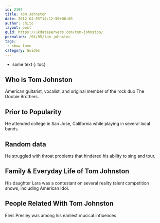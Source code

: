 ```yaml
---
id: 2197
title: Tom Johnston
date: 2012-04-05T14:12:50+00:00
author: chito
layout: post
guid: https://ukdataservers.com/tom-johnston/
permalink: /04/05/tom-johnston
tags:
 - show love
category: Guides
---
```


* some text
{: toc}
          
          
## Who is  Tom Johnston
                  
                  
                  
American guitarist, vocalist, and original member of the rock duo The Doobie Brothers.
                  
                
                
                
## Prior to Popularity 
                  
                  
                  
He attended college in San Jose, California while playing in several local bands.
                  
                
                
                
## Random data 
                  
                  
                  
He struggled with throat problems that hindered his ability to sing and tour.
                  
                
                
                
## Family & Everyday Life of Tom Johnston
                  
                  
                  
His daughter Lara was a contestant on several reality talent competition shows, including American Idol.
                  
                
                
                
## People Related With  Tom Johnston
                  
                  
                  
Elvis Presley was among his earliest musical influences.
                  
                
              
            
          
          
          
    
    
  
